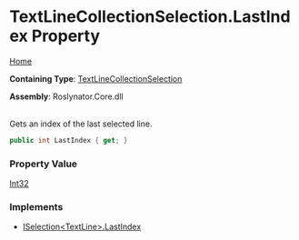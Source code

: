 # TextLineCollectionSelection\.LastIndex Property

[Home](../../../../README.md)

**Containing Type**: [TextLineCollectionSelection](../README.md)

**Assembly**: Roslynator\.Core\.dll

\
Gets an index of the last selected line\.

```csharp
public int LastIndex { get; }
```

### Property Value

[Int32](https://docs.microsoft.com/en-us/dotnet/api/system.int32)

### Implements

* [ISelection\<TextLine>.LastIndex](../../../ISelection-1/LastIndex/README.md)
